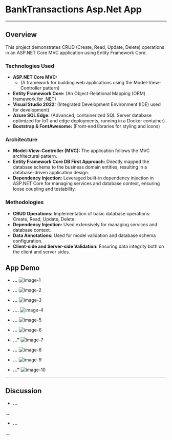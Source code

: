 # BankTransactions Asp.Net App

---
## Overview

This project demonstrates CRUD (Create, Read, Update, Delete) operations in an ASP.NET Core MVC application using Entity Framework Core.

### Technologies Used

* **ASP.NET Core MVC:** 
    * (A framework for building web applications using the Model-View-Controller pattern)
* **Entity Framework Core:** (An Object-Relational Mapping (ORM) framework for .NET)
* **Visual Studio 2022:** (Integrated Development Environment (IDE) used for development)
* **Azure SQL Edge:** (Advanced, containerized SQL Server database optimized for IoT and edge deployments, running in a Docker container)
* **Bootstrap & FontAwesome:** (Front-end libraries for styling and icons)


### Architecture

* **Model-View-Controller (MVC):** The application follows the MVC architectural pattern.
* **Entity Framework Core DB First Approach:** Directly mapped the database schema to the business domain entities, resulting in a database-driven application design.
* **Dependency Injection:** Leveraged built-in dependency injection in ASP.NET Core for managing services and database context, ensuring loose coupling and testability.


### Methodologies

* **CRUD Operations:** Implementation of basic database operations: Create, Read, Update, Delete.
* **Dependency Injection:** Used extensively for managing services and database context.
* **Data Annotations:** Used for model validation and database schema configuration.
* **Client-side and Server-side Validation:** Ensuring data integrity both on the client and server sides.

## App Demo

* **...** 
![image-1](./images/SS1.png)

* **...** 
![image-2](./images/SS2.png)

* **...**
![image-3](./images/SS3.png)

* **....**
![image-4](./images/SS4.png)

* **...**
![image-5](./images/SS5.png)

* **...**
![image-6](./images/SS6.png)

* **..."**
![image-7](./images/SS7.png)

* **...**
![image-8](./images/SS8.png)

* **...**
![image-9](./images/SS9.png)

* **..."**
![image-10](./images/SS10.png)




---
## Discussion

* **...**

....

* **...**

...
